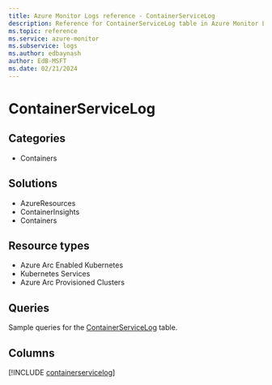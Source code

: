 ```yaml
---
title: Azure Monitor Logs reference - ContainerServiceLog
description: Reference for ContainerServiceLog table in Azure Monitor Logs.
ms.topic: reference
ms.service: azure-monitor
ms.subservice: logs
ms.author: edbaynash
author: EdB-MSFT
ms.date: 02/21/2024
---
```


# ContainerServiceLog




## Categories

- Containers

## Solutions

- AzureResources
- ContainerInsights
- Containers

## Resource types

- Azure Arc Enabled Kubernetes
- Kubernetes Services
- Azure Arc Provisioned Clusters

## Queries

 Sample queries for the [ContainerServiceLog](/azure/azure-monitor/reference/queries/containerservicelog) table.


## Columns
  
[!INCLUDE [containerservicelog](.././tables/includes/containerservicelog-include.md)]
